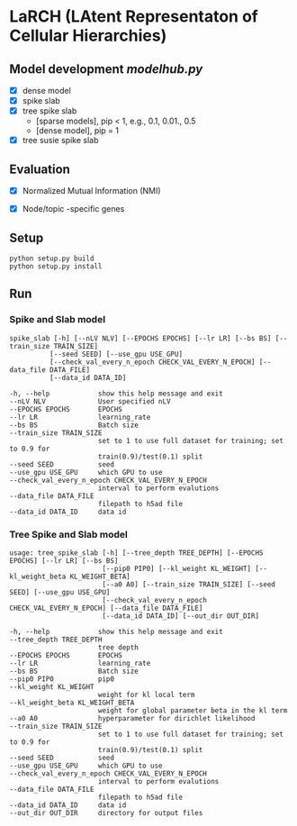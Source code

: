 # LaRCH (LAtent Representaton of Cellular Hierarchies)

## Model development *modelhub.py*
- [X] dense model
- [X] spike slab
- [X] tree spike slab
  - [sparse models], pip < 1, e.g., 0.1, 0.01., 0.5
  - [dense model], pip = 1
- [X] tree susie spike slab

## Evaluation
- [X] Normalized Mutual Information (NMI)

- [X] Node/topic -specific genes

## Setup

```
python setup.py build
python setup.py install
```

## Run

### Spike and Slab model

```
spike_slab [-h] [--nLV NLV] [--EPOCHS EPOCHS] [--lr LR] [--bs BS] [--train_size TRAIN_SIZE]
          [--seed SEED] [--use_gpu USE_GPU]
          [--check_val_every_n_epoch CHECK_VAL_EVERY_N_EPOCH] [--data_file DATA_FILE]
          [--data_id DATA_ID]
```

```
-h, --help            show this help message and exit
--nLV NLV             User specified nLV
--EPOCHS EPOCHS       EPOCHS
--lr LR               learning_rate
--bs BS               Batch size
--train_size TRAIN_SIZE
                      set to 1 to use full dataset for training; set to 0.9 for
                      train(0.9)/test(0.1) split
--seed SEED           seed
--use_gpu USE_GPU     which GPU to use
--check_val_every_n_epoch CHECK_VAL_EVERY_N_EPOCH
                      interval to perform evalutions
--data_file DATA_FILE
                      filepath to h5ad file
--data_id DATA_ID     data id
```

### Tree Spike and Slab model

```
usage: tree_spike_slab [-h] [--tree_depth TREE_DEPTH] [--EPOCHS EPOCHS] [--lr LR] [--bs BS]
                       [--pip0 PIP0] [--kl_weight KL_WEIGHT] [--kl_weight_beta KL_WEIGHT_BETA]
                       [--a0 A0] [--train_size TRAIN_SIZE] [--seed SEED] [--use_gpu USE_GPU]
                       [--check_val_every_n_epoch CHECK_VAL_EVERY_N_EPOCH] [--data_file DATA_FILE]
                       [--data_id DATA_ID] [--out_dir OUT_DIR]
```

```
-h, --help            show this help message and exit
--tree_depth TREE_DEPTH
                      tree depth
--EPOCHS EPOCHS       EPOCHS
--lr LR               learning_rate
--bs BS               Batch size
--pip0 PIP0           pip0
--kl_weight KL_WEIGHT
                      weight for kl local term
--kl_weight_beta KL_WEIGHT_BETA
                      weight for global parameter beta in the kl term
--a0 A0               hyperparameter for dirichlet likelihood
--train_size TRAIN_SIZE
                      set to 1 to use full dataset for training; set to 0.9 for
                      train(0.9)/test(0.1) split
--seed SEED           seed
--use_gpu USE_GPU     which GPU to use
--check_val_every_n_epoch CHECK_VAL_EVERY_N_EPOCH
                      interval to perform evalutions
--data_file DATA_FILE
                      filepath to h5ad file
--data_id DATA_ID     data id
--out_dir OUT_DIR     directory for output files
```



